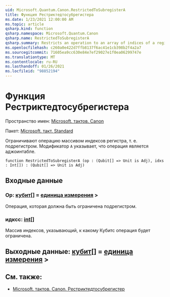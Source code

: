 ```yaml
---
uid: Microsoft.Quantum.Canon.RestrictedToSubregisterA
title: Функция Рестриктедтосубрегистера
ms.date: 1/23/2021 12:00:00 AM
ms.topic: article
qsharp.kind: function
qsharp.namespace: Microsoft.Quantum.Canon
qsharp.name: RestrictedToSubregisterA
qsharp.summary: Restricts an operation to an array of indices of a register, i.e., a subregister. The modifier `A` indicates that the operation is adjointable.
ms.openlocfilehash: c260a0e422d7ffb8137f6ac41e1cb398b2f4a2a7
ms.sourcegitcommit: 71605ea9cc630e84e7ef29027e1f0ea06299747e
ms.translationtype: MT
ms.contentlocale: ru-RU
ms.lasthandoff: 01/26/2021
ms.locfileid: "98852194"
---
```

# <a name="restrictedtosubregistera-function"></a>Функция Рестриктедтосубрегистера

Пространство имен: [Microsoft. тактов. Canon](xref:Microsoft.Quantum.Canon)

Пакет: [Microsoft. такт. Standard](https://nuget.org/packages/Microsoft.Quantum.Standard)


Ограничивают операцию массивом индексов регистра, т. е. подрегистром.
Модификатор `A` указывает, что операция является аджоинтабле.

```qsharp
function RestrictedToSubregisterA (op : (Qubit[] => Unit is Adj), idxs : Int[]) : (Qubit[] => Unit is Adj)
```


## <a name="input"></a>Входные данные

### <a name="op--qubit--unit--is-adj"></a>Op: [кубит](xref:microsoft.quantum.lang-ref.qubit)[] = [единица измерения](xref:microsoft.quantum.lang-ref.unit) >

Операция, которая должна быть ограничена подрегистром.


### <a name="idxs--int"></a>идксс: [int](xref:microsoft.quantum.lang-ref.int)[]

Массив индексов, указывающий, к какому Кубитс операция будет ограничена.



## <a name="output--qubit--unit--is-adj"></a>Выходные данные: [кубит](xref:microsoft.quantum.lang-ref.qubit)[] = [единица измерения](xref:microsoft.quantum.lang-ref.unit) >



## <a name="see-also"></a>См. также:

- [Microsoft. тактов. Canon. Рестриктедтосубрегистер](xref:Microsoft.Quantum.Canon.RestrictedToSubregister)